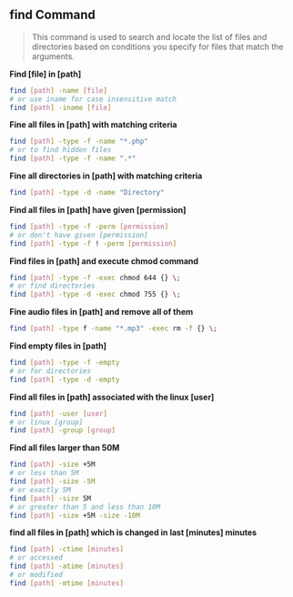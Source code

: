 ## find Command

> This command is used to search and locate the list of files and directories based on conditions you specify for files that match the arguments.

**Find [file] in [path]**
```bash
find [path] -name [file]
# or use iname for case insensitive match
find [path] -iname [file]
```

**Fine all files in [path] with matching criteria**
```bash
find [path] -type -f -name "*.php"
# or to find hidden files
find [path] -type -f -name ".*"
```

**Fine all directories in [path] with matching criteria**
```bash
find [path] -type -d -name "Directory"
```

**Find all files in [path] have given [permission]**
```bash
find [path] -type -f -perm [permission]
# or don't have given [permission]
find [path] -type -f ! -perm [permission]
```

**Find files in [path] and execute chmod command**
```bash
find [path] -type -f -exec chmod 644 {} \; 
# or find directories
find [path] -type -d -exec chmod 755 {} \; 
```

**Fine audio files in [path] and remove all of them**
```bash
find [path] -type f -name "*.mp3" -exec rm -f {} \;
```

**Find empty files in [path]**
```bash
find [path] -type -f -empty
# or for directories
find [path] -type -d -empty
```

**Find all files in [path] associated with the linux [user]**
```bash
find [path] -user [user]
# or linux [group]
find [path] -group [group]
```

**Find all files larger than 50M**
```bash
find [path] -size +5M
# or less than 5M
find [path] -size -5M
# or exactly 5M
find [path] -size 5M
# or greater than 5 and less than 10M
find [path] -size +5M -size -10M
```

**find all files in [path] which is changed in last [minutes] minutes**
```bash
find [path] -ctime [minutes]
# or accessed
find [path] -atime [minutes]
# or modified
find [path] -mtime [minutes]
```